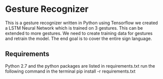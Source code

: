 # Gesture Recognizer
This is a gesture recognizer written in Python using Tensorflow we created a LSTM Neural Network which is trained on 3 gestures.
This can be extended to more gestures. We need to create training data for gestures and retrain the model.
The end goal is to cover the entire sign language.
## Requirements
Python 2.7 and the python packages are listed in requirements.txt
run the following command in the terminal
pip install -r requirements.txt